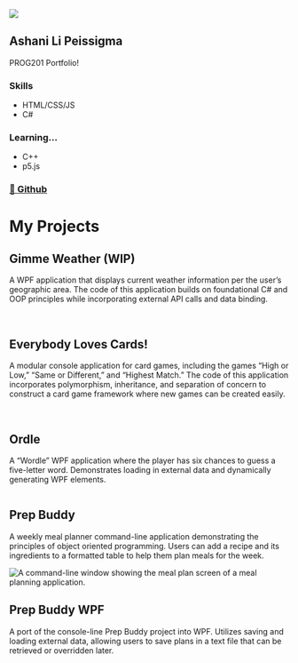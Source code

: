 <html>
    <head>
        <meta charset="UTF-8">
        <meta name="viewport" content="width=device-width, initial-scale=1.0">
        <link rel="stylesheet" href="styles.css">
        <link href="https://fonts.googleapis.com/css2?family=Open+Sans:ital,wght@0,300..800;1,300..800&display=swap" rel="stylesheet">
    </head>
    <body>
        <div id="all">
            <aside>
                <img src="img/mii2.png">
                <h1 class="center">Ashani Li Peissigma</h1>
                <p>PROG201 Portfolio!</p>
                <h3>Skills</h3>
                <ul>
                    <li>HTML/CSS/JS</li>
                    <li>C#</li>
                </ul>
                <h3>Learning...</h3>
                <ul>
                    <li>C++</li>
                    <li>p5.js</li>
                </ul>
                <h3><a href="https://github.com/apeissigma" target="_blank">🔗 Github</a></h3>
            </aside>
            <main>
                <h1>My Projects</h1>
                <section>
                    <h2>Gimme Weather (WIP)</h2>
                    <p class="indent">A WPF application that displays current weather information per the user’s geographic area. The code of this application builds on foundational C# and OOP principles while incorporating external API calls and data binding.</p>
                        <img src="img/weather1.png" class="indent" alt="">
                        <img src="img/weather2.png" class="indent" alt="">
                </section>
                <section>
                    <h2>Everybody Loves Cards!</h2>
                    <p class="indent">A modular console application for card games, including the games “High or Low,” “Same or Different,” and “Highest Match.” The code of this application incorporates polymorphism, inheritance, and separation of concern to construct a card game framework where new games can be created easily.</p>
                        <img src="img/cards1.png" class="indent" alt="">
                        <img src="img/cards2.png" class="indent" alt="">
                </section>
                <section>
                    <h2>Ordle</h2>
                    <p class="indent">A “Wordle” WPF application where the player has six chances to guess a five-letter word. Demonstrates loading in external data and dynamically generating WPF elements.</p>
                        <img src="img/ordle.png" class="indent" alt="">
                </section>
                <section>
                    <h2>Prep Buddy</h2>
                    <p class="indent">A weekly meal planner command-line application demonstrating the principles of object oriented programming. Users can add a recipe and its ingredients to a formatted table to help them plan meals for the week. </p>
                        <img src="img/prepbuddyconsole.png" class="indent" alt="A command-line window showing the meal plan screen of a meal planning application.">
                </section>
                <section>
                    <h2>Prep Buddy WPF</h2>                
                    <p class="indent">A port of the console-line Prep Buddy project into WPF. Utilizes saving and loading external data, allowing users to save plans in a text file that can be retrieved or overridden later.</p>
                        <img src="img/prepbuddywpf.png" class="indent" alt="">
                </section>
            </main>
        </div>
    </body>
</html>
